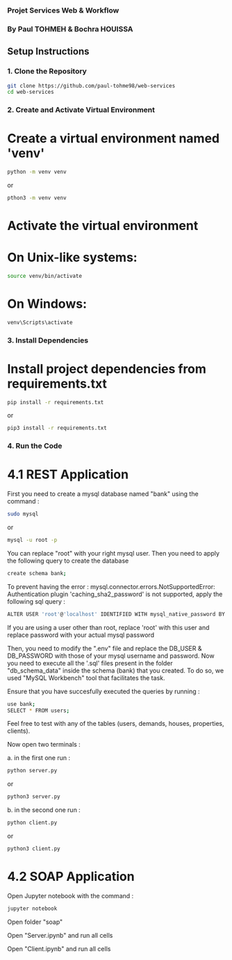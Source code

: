 ###	Projet Services Web & Workflow	###
### By Paul TOHMEH & Bochra HOUISSA

## Setup Instructions

### 1. Clone the Repository
```bash
git clone https://github.com/paul-tohme98/web-services
cd web-services
```

### 2. Create and Activate Virtual Environment
# Create a virtual environment named 'venv'
```bash 
python -m venv venv
```

or

```bash
pthon3 -m venv venv
```

# Activate the virtual environment
# On Unix-like systems:
```bash
source venv/bin/activate
```

# On Windows:
```bash
venv\Scripts\activate
```

### 3. Install Dependencies
# Install project dependencies from requirements.txt
```bash
pip install -r requirements.txt
```
or

```bash
pip3 install -r requirements.txt
```

### 4. Run the Code
# 4.1 REST Application
First you need to create a  mysql database named "bank" using the command : 
```bash
sudo mysql
```
or
```bash
mysql -u root -p
```
You can replace "root" with your right mysql user.
Then you need to apply the following query to create the database 
```bash
create schema bank;
```
To prevent having the error : mysql.connector.errors.NotSupportedError: Authentication plugin 'caching_sha2_password' is not supported, apply the following sql query : 
```bash
ALTER USER 'root'@'localhost' IDENTIFIED WITH mysql_native_password BY 'password';
```
If you are using a user other than root, replace 'root' with this user and replace password with your actual mysql password

Then, you need to modify the ".env" file and replace the DB_USER & DB_PASSWORD with those of your mysql username and password.
Now you need to execute all the '.sql' files present in the folder "db_schema_data" inside the schema (bank) that you created. To do so, we used "MySQL Workbench" tool that facilitates the task.

Ensure that you have succesfully executed the queries by running : 
```bash
use bank;
SELECT * FROM users;
```
Feel free to test with any of the tables (users, demands, houses, properties, clients).

Now open two terminals : 

a. in the first one run : 
```bash
python server.py
```

or

```bash
python3 server.py
```

b. in the second one run : 
```bash
python client.py
```

or

```bash
python3 client.py
```
# 4.2 SOAP Application
Open Jupyter notebook with the command : 
```bash
jupyter notebook
```
Open folder "soap"

Open "Server.ipynb" and run all cells

Open "Client.ipynb" and run all cells

